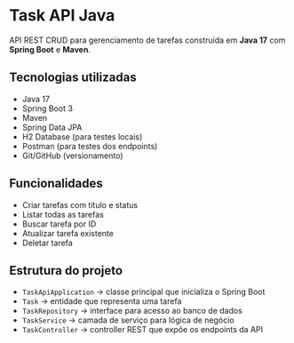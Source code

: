 # Task API Java

API REST CRUD para gerenciamento de tarefas construída em **Java 17** com **Spring Boot** e **Maven**.

## Tecnologias utilizadas

- Java 17
- Spring Boot 3
- Maven
- Spring Data JPA
- H2 Database (para testes locais)
- Postman (para testes dos endpoints)
- Git/GitHub (versionamento)

## Funcionalidades

- Criar tarefas com título e status
- Listar todas as tarefas
- Buscar tarefa por ID
- Atualizar tarefa existente
- Deletar tarefa

## Estrutura do projeto

- `TaskApiApplication` → classe principal que inicializa o Spring Boot  
- `Task` → entidade que representa uma tarefa  
- `TaskRepository` → interface para acesso ao banco de dados  
- `TaskService` → camada de serviço para lógica de negócio  
- `TaskController` → controller REST que expõe os endpoints da API  

